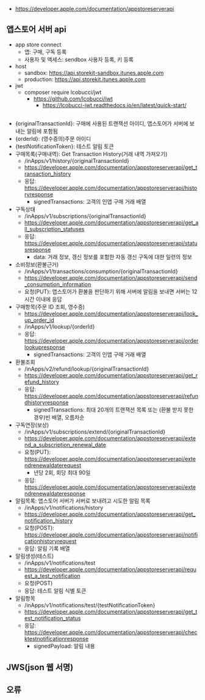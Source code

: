 * https://developer.apple.com/documentation/appstoreserverapi

## 앱스토어 서버 api
* app store connect
	* 앱: 구매, 구독 등록
	* 사용자 및 액세스: sendbox 사용자 등록, 키 등록
* host
	* sandbox: https://api.storekit-sandbox.itunes.apple.com
	* production: https://api.storekit.itunes.apple.com
* jwt
	*  composer require lcobucci/jwt
		* https://github.com/lcobucci/jwt
			* https://lcobucci-jwt.readthedocs.io/en/latest/quick-start/

##
* {originalTransactionId}: 구매에 사용된 트랜잭션 아이디, 앱스토어가 서버에 보내는 알림에 포함됨
* {orderId}: (영수증의)주문 아이디
* {testNotificationToken}: 테스트 알림 토큰
* 구매목록(구매내역): Get Transaction History(거래 내역 가져오기)
	* /inApps/v1/history/{originalTransactionId}
	* https://developer.apple.com/documentation/appstoreserverapi/get_transaction_history
	* 응답: https://developer.apple.com/documentation/appstoreserverapi/historyresponse
		* signedTransactions: 고객의 인앱 구매 거래 배열
* 구독상태
	* /inApps/v1/subscriptions/{originalTransactionId}
	* https://developer.apple.com/documentation/appstoreserverapi/get_all_subscription_statuses
	* 응답: https://developer.apple.com/documentation/appstoreserverapi/statusresponse
		* data: 거래 정보, 갱신 정보를 포함한 자동 갱신 구독에 대한 일련의 정보
* 소비정보(환불근거)
	* /inApps/v1/transactions/consumption/{originalTransactionId}
	* https://developer.apple.com/documentation/appstoreserverapi/send_consumption_information
	* 요청(PUT): 앱스토어가 환불을 판단하기 위해 서버에 알림을 보내면 서버는 12시간 이내에 응답
* 구매항목(주문 ID 조회, 영수증)
	* https://developer.apple.com/documentation/appstoreserverapi/look_up_order_id
	* /inApps/v1/lookup/{orderId}
	* 응답: https://developer.apple.com/documentation/appstoreserverapi/orderlookupresponse
		* signedTransactions: 고객의 인앱 구매 거래 배열	
* 환불조회
	* /inApps/v2/refund/lookup/{originalTransactionId}
	* https://developer.apple.com/documentation/appstoreserverapi/get_refund_history
	* 응답: https://developer.apple.com/documentation/appstoreserverapi/refundhistoryresponse
		* signedTransactions: 최대 20개의 트랜잭션 목록 또는 (환불 받지 못한 경우)빈 배열, 오름차순
* 구독연장(보상)
	* /inApps/v1/subscriptions/extend/{originalTransactionId}
	* https://developer.apple.com/documentation/appstoreserverapi/extend_a_subscription_renewal_date
	* 요청(PUT): https://developer.apple.com/documentation/appstoreserverapi/extendrenewaldaterequest
		* 년당 2회, 회당 최대 90일
	* 응답: https://developer.apple.com/documentation/appstoreserverapi/extendrenewaldateresponse
* 알림목록: 앱스토어 서버가 서버로 보내려고 시도한 알림 목록
	* /inApps/v1/notifications/history
	* https://developer.apple.com/documentation/appstoreserverapi/get_notification_history
	* 요청(POST): https://developer.apple.com/documentation/appstoreserverapi/notificationhistoryrequest
	* 응답: 알림 기록 배열
* 알림생성(테스트)
	* /inApps/v1/notifications/test
	* https://developer.apple.com/documentation/appstoreserverapi/request_a_test_notification
	* 요청(POST)
	* 응답: 테스트 알림 식별 토큰
* 알림항목
	* /inApps/v1/notifications/test/{testNotificationToken}
	* https://developer.apple.com/documentation/appstoreserverapi/get_test_notification_status
	* 응답: https://developer.apple.com/documentation/appstoreserverapi/checktestnotificationresponse
		* signedPayload: 알림 내용


## JWS(json 웹 서명)

## 오류